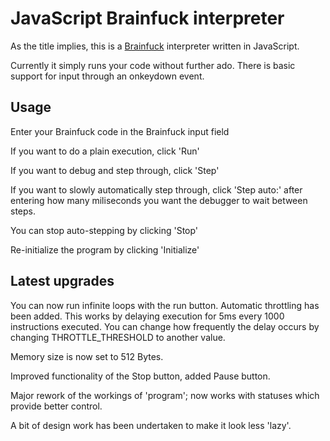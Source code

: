 # JavaScript Brainfuck interpreter #

As the title implies, this is a [Brainfuck](http://esolangs.org/wiki/Brainfuck) interpreter written in JavaScript. 

Currently it simply runs your code without further ado. There is basic support for input through an onkeydown event.

## Usage ##

Enter your Brainfuck code in the Brainfuck input field

If you want to do a plain execution, click 'Run'

If you want to debug and step through, click 'Step'

If you want to slowly automatically step through, click 'Step auto:' after entering how many miliseconds you want the debugger to wait between steps.

You can stop auto-stepping by clicking 'Stop'

Re-initialize the program by clicking 'Initialize'


## Latest upgrades ##

You can now run infinite loops with the run button. Automatic throttling has been added. This works by delaying execution for 5ms every 1000 instructions executed. You can change how frequently the delay occurs by changing THROTTLE_THRESHOLD to another value.

Memory size is now set to 512 Bytes.

Improved functionality of the Stop button, added Pause button.

Major rework of the workings of 'program'; now works with statuses which provide better control.

A bit of design work has been undertaken to make it look less 'lazy'.